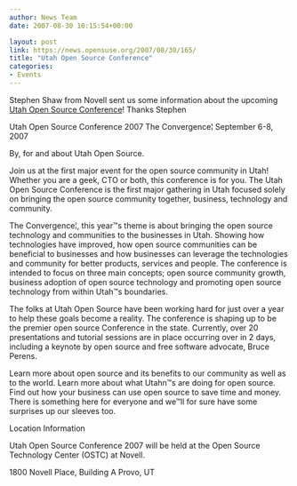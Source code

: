```yaml
---
author: News Team
date: 2007-08-30 10:15:54+00:00

layout: post
link: https://news.opensuse.org/2007/08/30/165/
title: "Utah Open Source Conference"
categories:
- Events
---
```

Stephen Shaw from Novell sent us some information about the upcoming [Utah Open Source Conference](http://www.utosc.org/)!  Thanks Stephen

<!-- more -->

Utah Open Source Conference 2007
The Convergence¦
September 6-8, 2007

By, for and about Utah Open Source.

Join us at the first major event for the open source community in Utah! Whether you are a geek, CTO or both, this conference is for you. The Utah Open Source Conference is the first major gathering in Utah focused solely on bringing the open source community together, business, technology and community.

The Convergence¦, this year™s theme is about bringing the open source technology and communities to the businesses in Utah. Showing how technologies have improved, how open source communities can be beneficial to businesses and how businesses can leverage the technologies and community for better products, services and people. The conference is intended to focus on three main concepts; open source community growth, business adoption of open source technology and promoting open source technology from within Utah™s boundaries.

The folks at Utah Open Source have been working hard for just over a year to help these goals become a reality. The conference is shaping up to be the premier open source Conference in the state. Currently, over 20 presentations and tutorial sessions are in place occurring over in 2 days, including a keynote by open source and free software advocate, Bruce Perens.

Learn more about open source and its benefits to our community as well as to the world. Learn more about what Utahn™s are doing for open source. Find out how your business can use open source to save time and money. There is something here for everyone and we™ll for sure have some surprises up our sleeves too.

Location Information

Utah Open Source Conference 2007 will be held at the Open Source Technology Center (OSTC) at Novell.

1800 Novell Place, Building A Provo, UT
